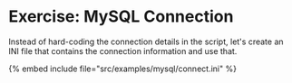 # Exercise: MySQL Connection


Instead of hard-coding the connection details in the script, let's create an INI file that contains the connection information and use that.


{% embed include file="src/examples/mysql/connect.ini" %}


